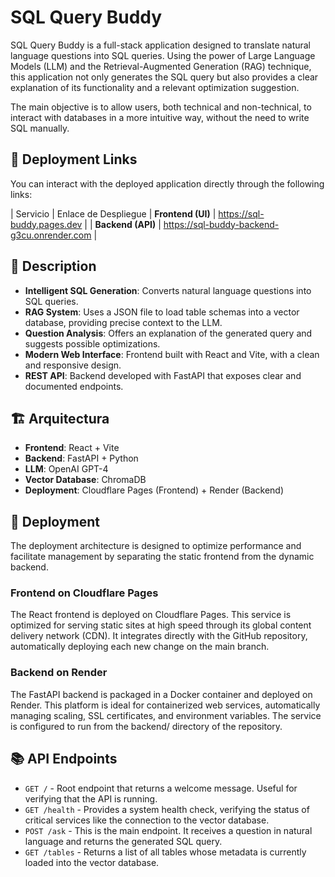 # SQL Query Buddy

SQL Query Buddy is a full-stack application designed to translate natural language questions into SQL queries. Using the power of Large Language Models (LLM) and the Retrieval-Augmented Generation (RAG) technique, this application not only generates the SQL query but also provides a clear explanation of its functionality and a relevant optimization suggestion.

The main objective is to allow users, both technical and non-technical, to interact with databases in a more intuitive way, without the need to write SQL manually.

## 🔗 Deployment Links

You can interact with the deployed application directly through the following links:

| Servicio          | Enlace de Despliegue
| **Frontend (UI)** | https://sql-buddy.pages.dev                   |
| **Backend (API)** | https://sql-buddy-backend-g3cu.onrender.com   |


## 📝 Description

- **Intelligent SQL Generation**: Converts natural language questions into SQL queries.
- **RAG System**: Uses a JSON file to load table schemas into a vector database, providing precise context to the LLM.
- **Question Analysis**: Offers an explanation of the generated query and suggests possible optimizations.
- **Modern Web Interface**: Frontend built with React and Vite, with a clean and responsive design.
- **REST API**: Backend developed with FastAPI that exposes clear and documented endpoints.

## 🏗️ Arquitectura

- **Frontend**: React + Vite
- **Backend**: FastAPI + Python
- **LLM**: OpenAI GPT-4
- **Vector Database**: ChromaDB
- **Deployment**: Cloudflare Pages (Frontend) + Render (Backend)

## 🚀 Deployment

The deployment architecture is designed to optimize performance and facilitate management by separating the static frontend from the dynamic backend.

### Frontend on Cloudflare Pages
The React frontend is deployed on Cloudflare Pages. This service is optimized for serving static sites at high speed through its global content delivery network (CDN). It integrates directly with the GitHub repository, automatically deploying each new change on the main branch.

### Backend on Render
The FastAPI backend is packaged in a Docker container and deployed on Render. This platform is ideal for containerized web services, automatically managing scaling, SSL certificates, and environment variables. The service is configured to run from the backend/ directory of the repository.

## 📚 API Endpoints

- `GET /` - Root endpoint that returns a welcome message. Useful for verifying that the API is running.
- `GET /health` - Provides a system health check, verifying the status of critical services like the connection to the vector database.
- `POST /ask` - This is the main endpoint. It receives a question in natural language and returns the generated SQL query.
- `GET /tables` - Returns a list of all tables whose metadata is currently loaded into the vector database.

